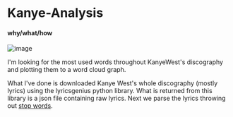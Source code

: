 # Kanye-Analysis

#### why/what/how
![image](https://user-images.githubusercontent.com/51957855/110244227-ef8ffb80-7f1a-11eb-9aa4-aafb040ea1b4.png)

I'm looking for the most used words throughout KanyeWest's discography and plotting them to a word cloud graph.

What I've done is downloaded Kanye West's whole discography (mostly lyrics) using the lyricsgenius python library. What is returned from this
library is a json file containing raw lyrics. Next we parse the lyrics throwing out [stop words](https://en.wikipedia.org/wiki/Stop_word).

